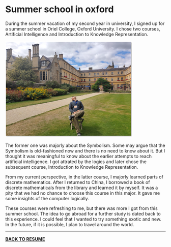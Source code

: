 # Summer school in oxford

During the summer vacation of my second year in university, I signed up for a summer school in Oriel College, Oxford University. I chose two courses, Artificial Intelligence and Introduction to Knowledge Representation. 

<img width=400 src="imgs/oxme.png">

The former one was majorly about the Symbolism.  Some may argue that the Symbolism is old-fashioned now and there is no need to know about it. But I thought it was meaningful to know about the earlier attempts to reach artificial intelligence. I got attrated by the logics and later chose the subsequent course, Introduction to Knowledge Representation.

From my current perspective, in the latter course, I majorly learned parts of discrete mathematics. After I returned to China, I borrowed a book of discrete mathematicals from the library and learned it by myself. It was a pity that we had no chance to choose this course in this major. It gave me  some insights of the computer logically. 

These courses were refreshing to me, but there was more I got from this summer school. The idea to go abroad for a further study is dated back to this experience. I could feel that I wanted to try something exotic and new. In the future, if it is possible, I plan to travel around the world.

---

<b><a href="../resume.html">BACK TO RESUME</a></b>

